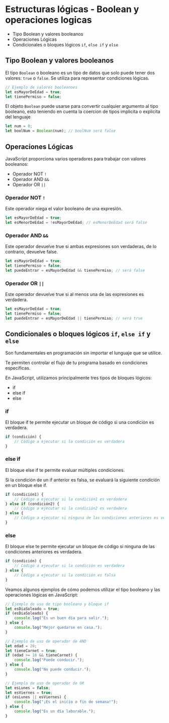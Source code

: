 # Estructuras lógicas - Boolean y operaciones logicas

- Tipo Boolean y valores booleanos
- Operaciones Lógicas
- Condicionales o bloques lógicos `if`, `else if` y `else`

## Tipo Boolean y valores booleanos

El tipo `Boolean` o booleano es un tipo de datos que solo puede tener dos valores: `true` o `false`. Se utiliza para representar condiciones lógicas.

```javascript
// Ejemplo de valores booleanoes
let esMayorDeEdad = true;
let tienePermiso = false;
```

El objeto `Boolean` puede usarse para convertir cualquier argumento al tipo booleano, esto teniendo en cuenta la coercion de tipos implicita o explicita del lenguaje

```javascript
let num = 0;
let boolNum = Boolean(num); // boolNum será false
```

## Operaciones Lógicas

JavaScript proporciona varios operadores para trabajar con valores booleanos:

- Operador NOT `!`
- Operador AND `&&`
- Operador OR `||`

### Operador NOT `!`

Este operador niega el valor booleano de una expresión.

```javascript
let esMayorDeEdad = true;
let esMenorDeEdad = !esMayorDeEdad; // esMenorDeEdad será false
```

### Operador AND `&&`

Este operador devuelve true si ambas expresiones son verdaderas, de lo contrario, devuelve false.

```javascript
let esMayorDeEdad = true;
let tienePermiso = false;
let puedeEntrar = esMayorDeEdad && tienePermiso; // será false
```

### Operador OR `||`

Este operador devuelve true si al menos una de las expresiones es verdadera.

```javascript
let esMayorDeEdad = true;
let tienePermiso = false;
let puedeEntrar = esMayorDeEdad || tienePermiso; // será true

```

## Condicionales o bloques lógicos `if`, `else if` y `else`

Son fundamentales en programación sin importar el lunguaje que se utilice.

Te permiten controlar el flujo de tu programa basado en condiciones específicas.

En JavaScript, utilizamos principalmente tres tipos de bloques lógicos:

- if
- else if
- else

### if

El bloque if te permite ejecutar un bloque de código si una condición es verdadera.

```javascript
if (condición) {
    // Código a ejecutar si la condición es verdadera
}
```

### else if

El bloque else if te permite evaluar múltiples condiciones.

Si la condición de un if anterior es falsa, se evaluará la siguiente condición en un bloque else if.

```javascript
if (condición1) {
    // Código a ejecutar si la condición1 es verdadera
} else if (condición2) {
    // Código a ejecutar si la condición2 es verdadera
} else {
    // Código a ejecutar si ninguna de las condiciones anteriores es verdadera
}
```

### else

El bloque else te permite ejecutar un bloque de código si ninguna de las condiciones anteriores es verdadera.

```javascript
if (condición) {
    // Código a ejecutar si la condición es verdadera
} else {
    // Código a ejecutar si la condición es falsa
}
```

Veamos algunos ejemplos de cómo podemos utilizar el tipo booleano y las operaciones lógicas en JavaScript:

```javascript
// Ejemplo de uso de tipo booleano y bloque if
let esDiaSoleado = true;
if (esDiaSoleado) {
    console.log("Es un buen día para salir.");
} else {
    console.log("Mejor quedarse en casa.");
}
```

```javascript
// Ejemplo de uso de operador de AND
let edad = 20;
let tieneCarnet = true;
if (edad >= 18 && tieneCarnet) {
    console.log("Puede conducir.");
} else {
    console.log("No puede conducir.");
}
```

```javascript
// Ejemplo de uso de operador de OR
let esLunes = false;
let esViernes = true;
if (esLunes || esViernes) {
    console.log("¡Es el inicio o fin de semana!");
} else {
    console.log("Es un día laborable.");
}
```
